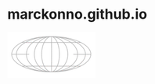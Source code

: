 # marckonno.github.io
<img src="https://raw.githubusercontent.com/marckonno/marckonno.github.io/main/vvvn5.gif" />
